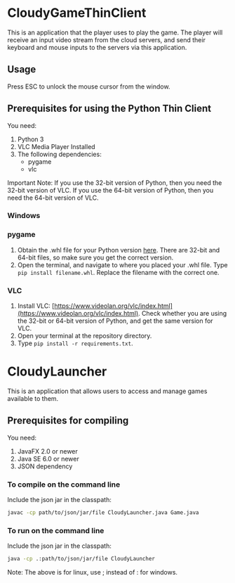 # CloudyGameThinClient
This is an application that the player uses to play the game. The player will receive an input video stream from the cloud servers, and send their keyboard and mouse inputs to the servers via this application.

## Usage
Press ESC to unlock the mouse cursor from the window.

## Prerequisites for using the Python Thin Client 
You need:

1. Python 3
2. VLC Media Player Installed
3. The following dependencies:
    - pygame
    - vlc
    
Important Note: If you use the 32-bit version of Python, then you need the 32-bit version of VLC. If you use the 64-bit version of Python, then you need the 64-bit version of VLC. 

### Windows

### pygame
1. Obtain the .whl file for your Python version [here](http://www.lfd.uci.edu/~gohlke/pythonlibs/#pygame). There are 32-bit and 64-bit files, so make sure you get the correct version.
2. Open the terminal, and navigate to where you placed your .whl file. Type `pip install filename.whl`. Replace the filename with the correct one.

### VLC
1. Install VLC: [https://www.videolan.org/vlc/index.html](https://www.videolan.org/vlc/index.html). Check whether you are using the 32-bit or 64-bit version of Python, and get the same version for VLC. 
2. Open your terminal at the repository directory. 
3. Type `pip install -r requirements.txt`.


# CloudyLauncher
This is an application that allows users to access and manage games available to them.

## Prerequisites for compiling
You need:

1. JavaFX 2.0 or newer
2. Java SE 6.0 or newer 
3. JSON dependency

### To compile on the command line
Include the json jar in the classpath:
```bash
javac -cp path/to/json/jar/file CloudyLauncher.java Game.java
```

### To run on the command line
Include the json jar in the classpath:
```bash
java -cp .:path/to/json/jar/file CloudyLauncher
```

Note: The above is for linux, use ; instead of : for windows.
